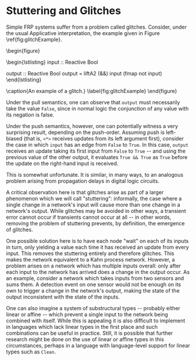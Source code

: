 Stuttering and Glitches
=======================

Simple FRP systems suffer from a problem called glitches. Consider, under the
usual Applicative interpretation, the example given in Figure
\ref{fig:glitchExample}.

\begin{figure}

\begin{lstlisting}
input :: Reactive Bool

output :: Reactive Bool
output = liftA2 (&&) input (fmap not input)
\end{lstlisting}

\caption{An example of a glitch.}
\label{fig:glitchExample}
\end{figure}

Under the pull semantics, one can observe that `output` must necessarily take
the value `False`, since in normal logic the conjunction of any value with its
negation is false.

Under the push semantics, however, one can potentially witness a very surprising
result, depending on the push-order. Assuming push is left-biased (that is,
`<*>` receives updates from its left argument first), consider the case in which
`input` has an edge from `False` to `True`. In this case, `output` receives an
update taking its first input from `False` to `True` -- and using the previous
value of the other output, it evaluates `True && True` as `True` before the
update on the right-hand input is received.

This is somewhat unfortunate. It is similar, in many ways, to an analogous
problem arising from propagation delays in digital logic circuits.

A critical observation here is that glitches arise as part of a larger
phenomenon which we will call "stuttering": informally, the case where a single
change in a network's input will cause more than one change in a network's
output. While glitches may be avoided in other ways, a transient error cannot
occur if transients cannot occur at all -- in other words, removing the problem
of stuttering prevents, by definition, the emergence of glitches.

One possible solution here is to have each node "wait" on each of its inputs in
turn, only yielding a value each time it has received an update from every
input. This removes the stuttering entirely and therefore glitches. This makes
the network equivalent to a Kahn process network. However, a problem arises on a
network which has multiple inputs overall: only after each input to the network
has arrived does a change in the output occur. As an example, consider a network
which takes inputs from two sensors and sums them. A detection event on one
sensor would not be enough on its own to trigger a change in the network's
output, making the state of the output inconsistent with the state of the
inputs.

One can also imagine a system of substructural types -- probably either linear
or affine -- which prevent a single input to the network being combined with
itself. While this is appealing it is also difficult to implement in languages
which lack linear types in the first place and such combinations can be useful
in practice. Still, it is possible that further research might be done on the
use of linear or affine types in this circumstances, perhaps in a language with
language-level support for linear types such as `Clean`.

